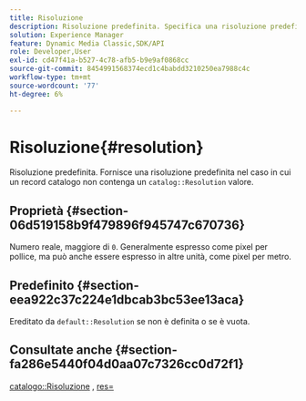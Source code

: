 ```yaml
---
title: Risoluzione
description: Risoluzione predefinita. Specifica una risoluzione predefinita applicabile qualora un record catalogo non contenga un valore di risoluzione catalogo valido.
solution: Experience Manager
feature: Dynamic Media Classic,SDK/API
role: Developer,User
exl-id: cd47f41a-b527-4c78-afb5-b9e9af0868cc
source-git-commit: 8454991568374ecd1c4babdd3210250ea7988c4c
workflow-type: tm+mt
source-wordcount: '77'
ht-degree: 6%

---
```


# Risoluzione{#resolution}

Risoluzione predefinita. Fornisce una risoluzione predefinita nel caso in cui un record catalogo non contenga un `catalog::Resolution` valore.

## Proprietà {#section-06d519158b9f479896f945747c670736}

Numero reale, maggiore di `0`. Generalmente espresso come pixel per pollice, ma può anche essere espresso in altre unità, come pixel per metro.

## Predefinito {#section-eea922c37c224e1dbcab3bc53ee13aca}

Ereditato da `default::Resolution` se non è definita o se è vuota.

## Consultate anche {#section-fa286e5440f04d0aa07c7326cc0d72f1}

[catalogo::Risoluzione](../../../../../ir-api/material-cat/image-rendering-api-ref/c-ir-material-catalog/c-ir-material-data-reference/r-ir-resolution-dataref.md#reference-6a2d64c2d72b438fade58a3391569da7) , [res=](../../../../../ir-api/http-protocol/image-rendering-api-ref/c-ir-http-protocol-ref/c-ir-http-protocol-command-reference/r-ir-res.md#reference-0ad9de8887144c83a6db97b4994f7c04)
